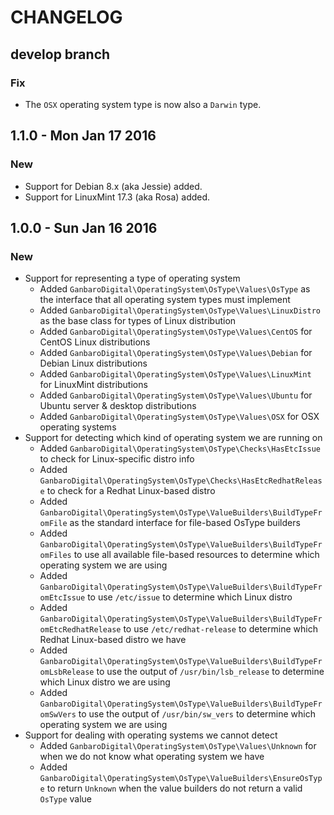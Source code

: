 # CHANGELOG

## develop branch

### Fix

* The `OSX` operating system type is now also a `Darwin` type.

## 1.1.0 - Mon Jan 17 2016

### New

* Support for Debian 8.x (aka Jessie) added.
* Support for LinuxMint 17.3 (aka Rosa) added.

## 1.0.0 - Sun Jan 16 2016

### New

* Support for representing a type of operating system
  * Added `GanbaroDigital\OperatingSystem\OsType\Values\OsType` as the interface that all operating system types must implement
  * Added `GanbaroDigital\OperatingSystem\OsType\Values\LinuxDistro` as the base class for types of Linux distribution
  * Added `GanbaroDigital\OperatingSystem\OsType\Values\CentOS` for CentOS Linux distributions
  * Added `GanbaroDigital\OperatingSystem\OsType\Values\Debian` for Debian Linux distributions
  * Added `GanbaroDigital\OperatingSystem\OsType\Values\LinuxMint` for LinuxMint distributions
  * Added `GanbaroDigital\OperatingSystem\OsType\Values\Ubuntu` for Ubuntu server & desktop distributions
  * Added `GanbaroDigital\OperatingSystem\OsType\Values\OSX` for OSX operating systems
* Support for detecting which kind of operating system we are running on
  * Added `GanbaroDigital\OperatingSystem\OsType\Checks\HasEtcIssue` to check for Linux-specific distro info
  * Added `GanbaroDigital\OperatingSystem\OsType\Checks\HasEtcRedhatRelease` to check for a Redhat Linux-based distro
  * Added `GanbaroDigital\OperatingSystem\OsType\ValueBuilders\BuildTypeFromFile` as the standard interface for file-based OsType builders
  * Added `GanbaroDigital\OperatingSystem\OsType\ValueBuilders\BuildTypeFromFiles` to use all available file-based resources to determine which operating system we are using
  * Added `GanbaroDigital\OperatingSystem\OsType\ValueBuilders\BuildTypeFromEtcIssue` to use `/etc/issue` to determine which Linux distro
  * Added `GanbaroDigital\OperatingSystem\OsType\ValueBuilders\BuildTypeFromEtcRedhatRelease` to use `/etc/redhat-release` to determine which Redhat Linux-based distro we have
  * Added `GanbaroDigital\OperatingSystem\OsType\ValueBuilders\BuildTypeFromLsbRelease` to use the output of `/usr/bin/lsb_release` to determine which Linux distro we are using
  * Added `GanbaroDigital\OperatingSystem\OsType\ValueBuilders\BuildTypeFromSwVers` to use the output of `/usr/bin/sw_vers` to determine which operating system we are using
* Support for dealing with operating systems we cannot detect
  * Added `GanbaroDigital\OperatingSystem\OsType\Values\Unknown` for when we do not know what operating system we have
  * Added `GanbaroDigital\OperatingSystem\OsType\ValueBuilders\EnsureOsType` to return `Unknown` when the value builders do not return a valid `OsType` value